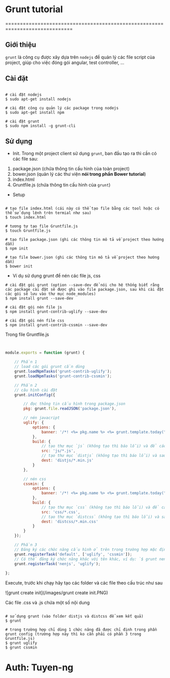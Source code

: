 # Grunt tutorial
=============================================================================

## Giới thiệu
`grunt` là công cụ được xây dựa trên `nodejs` để quản lý các file script của project, giúp cho việc đóng gói angular, test controller, ...

## Cài đặt

```command

# cài đặt nodejs
$ sudo apt-get install nodejs

# cài đặt công cụ quản lý các package trong nodejs
$ sudo apt-get install npm

# cài đặt grunt
$ sudo npm install -g grunt-cli
```

## Sử dụng
* Init. Trong một project client sử dụng `grunt`, ban đầu tạo ra thì cần có các file sau: 

1. package.json (chứa thông tin cấu hình của toàn project)
2. bower.json (quản lý các thư viện **nói trong phần Bower tutorial**)
3. index.html
4. Gruntfile.js (chứa thông tin cấu hình của `grunt`)

* Setup
```command

# tạo file index.html (cái này có thể tạo file bằng các tool hoặc có thể sử dụng lệnh trên termial như sau)
$ touch index.html

# tương tự tạo file Gruntfile.js
$ touch Gruntfile.js

# tạo file package.json (ghi các thông tin mô tả về project theo hướng dẫn)
$ npm init

# tạo file bower.json (ghi các thông tin mô tả về project theo hướng dẫn)
$ bower init
```

* Ví dụ sử dụng grunt để nén các file js, css

```command
# cài đặt gói grunt (option --save-dev để nói cho hệ thống biết rằng các package cài đặt sẽ được ghi vào file package.json, sau khi cài đặt các gói sẽ lưu vào thư mục node_modules)
$ npm install grunt --save-dev

# cài đặt gói nén file js
$ npm install grunt-contrib-uglify --save-dev

# cài đặt gói nén file css
$ npm install grunt-contrib-cssmin --save-dev
```

Trong file Gruntfile.js

```js


module.exports = function (grunt) {

	// Phần 1 
	// load các gói grunt cần dùng
	grunt.loadNpmTasks('grunt-contrib-uglify');
	grunt.loadNpmTasks('grunt-contrib-cssmin');

	// Phần 2
    // câu hình cài đặt
	grunt.initConfig({ 

		// đọc thông tin cấu hình trong package.json
	    pkg: grunt.file.readJSON('package.json'),

	    // nén javacript
	    uglify: {
			options: {
				banner: '/*! <%= pkg.name %> <%= grunt.template.today("yyyy-mm-dd") %> */\n'
			},
			build: {
				// tạo thư mục `js` (không tạo thì báo lỗi) và để các file .js vào trong đó
				src: 'js/*.js',
				// tạo thư mục `distjs` (không tạo thì báo lỗi) và sau khi build thì các file .js đã nén sẽ để vào trong thư mục này
				dest: 'distjs/*.min.js'
			}
		},

		// nén css
		cssmin: {
			options: {
				banner: '/*! <%= pkg.name %> <%= grunt.template.today("yyyy-mm-dd") %> */\n'
			},
			build: {
				// tạo thư mục `css` (không tạo thì báo lỗi) và để các file .css vào trong đó
				src: 'css/*.css',
				// tạo thư mục `distcss` (không tạo thì báo lỗi) và sau khi build thì các file .css đã nén sẽ để vào trong thư mục này
				dest: 'distcss/*.min.css'
			}
		}
	});

	// Phần 3
	// Đăng ký các chức năng cấu hình ở trên trong trường hợp mặc định khi chạy mỗi lệnh `$ grunt`
	grunt.registerTask('default', ['uglify', 'cssmin']);
	// Có thể đăng ký chức năng khác với tên khác, ví dụ: `$ grunt nenjs`
	grunt.registerTask('nenjs', 'uglify');
 
};
```

Execute, trước khi chạy hãy tạo các folder và các file theo cấu trúc như sau

![grunt create init](/images/grunt create init.PNG)

Các file .css và .js chứa một số nội dung


```command

# sử dụng grunt (vào folder distjs và distcss để xem kết quả)
$ grunt

# trong trường hợp chỉ dùng 1 chức năng đã được chỉ định trong phần grunt config (trường hợp này thì ko cần phải có phần 3 trong Gruntfile.js)
$ grunt uglify
$ grunt cssmin
```

# Auth: Tuyen-ng